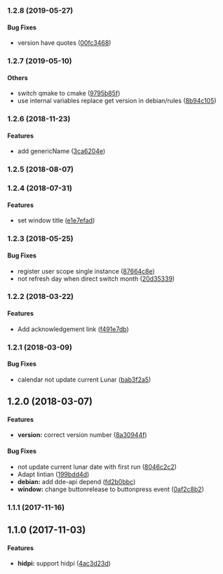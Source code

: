 <a name="1.2.8"></a>
### 1.2.8 (2019-05-27)


#### Bug Fixes

*   version have quotes ([00fc3468](https://github.com/linuxdeepin/dde-calendar/commit/00fc34684245f1dab0aa922aa132b2edf756b257))



<a name="1.2.7"></a>
### 1.2.7 (2019-05-10)


#### Others

*   switch qmake to cmake ([9795b85f](https://github.com/linuxdeepin/dde-calendar/commit/9795b85f246d86e81c4ffba67c700a5446c1d0f5))
*   use internal variables replace get version in debian/rules ([8b94c105](https://github.com/linuxdeepin/dde-calendar/commit/8b94c105c9fc3e6c9e88d77f6fa9a7601aeefa13))


<a name="1.2.6"></a>
### 1.2.6 (2018-11-23)


#### Features

*   add genericName ([3ca6204e](https://github.com/linuxdeepin/dde-calendar/commit/3ca6204e03af1d5e402ec31d3bad8785288bdf3d))



<a name="1.2.5"></a>
### 1.2.5 (2018-08-07)




<a name="1.2.4"></a>
### 1.2.4 (2018-07-31)


#### Features

*   set window title ([e1e7efad](https://github.com/linuxdeepin/dde-calendar/commit/e1e7efadb1b5c0ec9e5ca068236fee43492c260f))



<a name="1.2.3"></a>
### 1.2.3 (2018-05-25)


#### Bug Fixes

*   register user scope single instance ([87664c8e](https://github.com/linuxdeepin/dde-calendar/commit/87664c8ef7efce224601bdfa3ca58728b41552a3))
*   not refresh day when direct switch month ([20d35339](https://github.com/linuxdeepin/dde-calendar/commit/20d3533960c4818c5123958c619cb656a2b219b5))



<a name="1.2.2"></a>
### 1.2.2 (2018-03-22)


#### Features

*   Add acknowledgement link ([f491e7db](https://github.com/linuxdeepin/dde-calendar/commit/f491e7dbd7a007f5df339ca15fe024c5da455ea9))



<a name="1.2.1"></a>
### 1.2.1 (2018-03-09)


#### Bug Fixes

*   calendar not update current Lunar ([bab3f2a5](https://github.com/linuxdeepin/dde-calendar/commit/bab3f2a59918dff3c5898f749cb1f096a74f2997))



<a name=""></a>
##  1.2.0 (2018-03-07)


#### Features

* **version:**  correct version number ([8a30944f](https://github.com/linuxdeepin/dde-calendar/commit/8a30944f01d93ee2946eac65011998fe5c63ab54))

#### Bug Fixes

*   not update current lunar date with first run ([8046c2c2](https://github.com/linuxdeepin/dde-calendar/commit/8046c2c2518e70b4ac576a2df04d5aec03fdd48d))
*   Adapt lintian ([199bdd4d](https://github.com/linuxdeepin/dde-calendar/commit/199bdd4db809e17ab15d55b3736e8afdf2f221b5))
* **debian:**  add dde-api depend ([fd2b0bbc](https://github.com/linuxdeepin/dde-calendar/commit/fd2b0bbc1450515e5a1632a7ba1995a36521198a))
* **window:**  change buttonrelease to buttonpress event ([0af2c8b2](https://github.com/linuxdeepin/dde-calendar/commit/0af2c8b2c227db6700b0c619ac4a1ebf304562fa))



<a name="1.1.1"></a>
### 1.1.1 (2017-11-16)




<a name=""></a>
##  1.1.0 (2017-11-03)


#### Features

* **hidpi:**  support hidpi ([4ac3d23d](https://github.com/linuxdeepin/dde-session-ui/commit/4ac3d23d41bfa32be69b67357b2821df45cdcb69))



